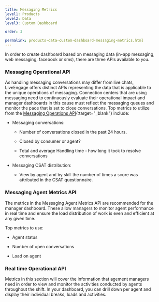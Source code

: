 ```yaml
---
title: Messaging Metrics
level1: Products
level2: Data
level3: Custom Dashboard

order: 3

permalink: products-data-custom-dashboard-messaging-metrics.html
---
```


In order to create dashboard based on messaging data (in-app messaging, web messaging, facebook or sms), there are three APIs available to you.

### Messaging Operational API

As handling messaging conversations may differ from live chats, LiveEngage offers distinct APIs representing the data that is applicable to the unique operations of messaging.  Connection centers that are using messaging need to continuously evaluate their operational impact and manager dashboards in this cause must reflect the messaging queues and monitor the pace that is set to close conversations. Top metrics to utilize from the [Messaging Operations API](data-messaging-operations-overview.html){:target="_blank"} include:

* Messaging conversations: 

	* Number of conversations closed in the past 24 hours.

	* Closed  by consumer or agent? 

	* Total and average Handling time - how long it took to resolve conversations

* Messaging CSAT distribution:

	* View by agent and by skill the number of times a score was attributed in the CSAT questionnaire.  

### Messaging Agent Metrics API 

The metrics in the Messaging Agent Metrics API are recommended for the manager dashboard.  These allow managers to monitor agent performance in real time and ensure the load distribution of work is even and efficient at any given time. 

Top metrics to use:

* Agent status

* Number of open conversations

* Load on agent

### Real time Operational API

Metrics in this section will cover the information that agement managers need in order to view and monitor the activities conducted by agents throughout the shift.  In your dashboard, you can drill down per agent and display their individual breaks, loads and activities. 
